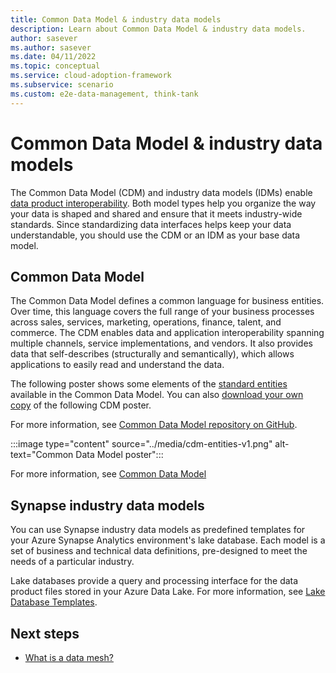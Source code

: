 ```yaml
---
title: Common Data Model & industry data models
description: Learn about Common Data Model & industry data models.
author: sasever
ms.author: sasever
ms.date: 04/11/2022
ms.topic: conceptual
ms.service: cloud-adoption-framework
ms.subservice: scenario
ms.custom: e2e-data-management, think-tank
---
```


# Common Data Model & industry data models

The Common Data Model (CDM) and industry data models (IDMs) enable [data product interoperability](what-is-data-product.md#characteristics-of-data-served-as-a-product). Both model types help you organize the way your data is shaped and shared and ensure that it meets industry-wide standards. Since standardizing data interfaces helps keep your data understandable, you should use the CDM or an IDM as your base data model.

## Common Data Model

The Common Data Model defines a common language for business entities. Over time, this language covers the full range of your business processes across sales, services, marketing, operations, finance, talent, and commerce. The CDM enables data and application interoperability spanning multiple channels, service implementations, and vendors. It also provides data that self-describes (structurally and semantically), which allows applications to easily read and understand the data.

The following poster shows some elements of the [standard entities](https://github.com/microsoft/CDM/tree/master/schemaDocuments/core/applicationCommon) available in the Common Data Model. You can also [download your own copy](https://aka.ms/cdmposter) of the following CDM poster. 

For more information, see [Common Data Model repository on GitHub](https://aka.ms/cdmrepo).

:::image type="content" source="../media/cdm-entities-v1.png" alt-text="Common Data Model poster":::

For more information, see [Common Data Model](/common-data-model/)

## Synapse industry data models

You can use Synapse industry data models as predefined templates for your Azure Synapse Analytics environment's lake database. Each model is a set of business and technical data definitions, pre-designed to meet the needs of a particular industry.

Lake databases provide a query and processing interface for the data product files stored in your Azure Data Lake. For more information, see [Lake Database Templates](/azure/synapse-analytics/database-designer/overview-database-templates).

## Next steps

- [What is a data mesh?](what-is-data-mesh.md)
